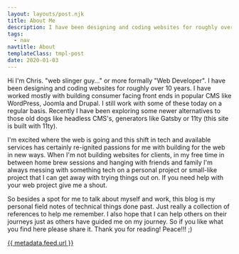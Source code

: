 ```yaml
---
layout: layouts/post.njk
title: About Me
description: I have been designing and coding websites for roughly over 10 years.
tags:
  - nav
navtitle: About
templateClass: tmpl-post
date: 2020-01-03
---
```


Hi I'm Chris. "web slinger guy..." or more formally "Web Developer". I have been designing and coding websites for roughly over 10 years. I have worked mostly with building consumer facing front ends in popular CMS like WordPress, Joomla and Drupal. I still work with some of these today on a regular basis. Recently I have been exploring some newer alternatives to those old dogs like headless CMS's, generators like Gatsby or 11ty (this site is built with 11ty).

I'm excited where the web is going and this shift in tech and available services has certainly re-ignited passions for me with building for the web in new ways. When I'm not building websites for clients, in my free time in between home brew sessions and hanging with friends and family I'm always messing with something tech on a personal project or small-like project that I can get away with trying things out on. If you need help with your web project give me a shout.

So besides a spot for me to talk about myself and work, this blog is my personal field notes of technical things done past. Just really a collection of references to help me remember. I also hope that I can help others on their journeys just as others have guided me on my journey. So if you like what you find here please share it. Thank you for reading! Peace!!! ;)

<a href="{{ metadata.feed.url }}">{{ metadata.feed.url }}</a></p>
